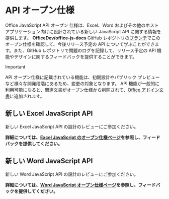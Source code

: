 # <a name="api-open-specifications"></a>API オープン仕様

Office JavaScript API オープン 仕様は、Excel、Word およびその他のホスト アプリケーション向けに設計されている新しい JavaScript API に関する情報を提供します。  **OfficeDev/office-js-docs** GitHub レポジトリの[ブランチ](https://github.com/OfficeDev/office-js-docs/branches/all)でこのオープン仕様を確認して、今後リリース予定の API について学ぶことができます。また、GitHub レポジトリで問題のログを記録して、リリース予定の API 機能やデザインに関するフィードバックを提供することができます。

> [!IMPORTANT]
> API オープン仕様に記載されている機能は、初期設計やパブリック プレビューなど様々な開発段階にあるため、変更の対象となります。 API 機能が一般的に利用可能になると、関連文書がオープン仕様から削除されて、[Office アドイン文書](https://docs.microsoft.com/office/dev/add-ins/)に追加されます。 

## <a name="new-excel-javascript-apis"></a>新しい Excel JavaScript API

新しい Excel JavaScript API の設計のレビューにご参加ください。 

**詳細については、[Excel JavaScript のオープン仕様ページ](https://github.com/OfficeDev/office-js-docs/tree/ExcelJs_OpenSpec)を参照し、フィードバックを提供してください。**

## <a name="new-word-javascript-apis"></a>新しい Word JavaScript API

新しい Word JavaScript API の設計のレビューにご参加ください。 

**詳細については、[Word JavaScript オープン仕様ページ](https://github.com/OfficeDev/office-js-docs/tree/WordJs_OpenSpec)を参照し、フィードバックを提供してください。**